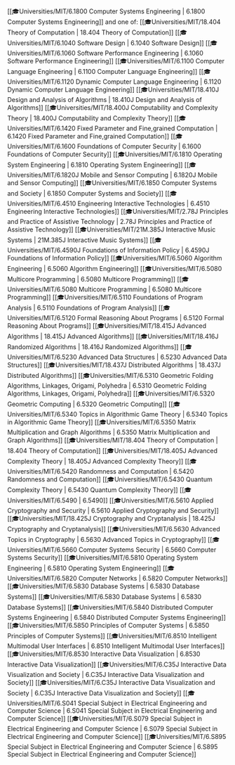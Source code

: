 <span class="sus-course">[[🎓Universities/MIT/6.1800 Computer Systems Engineering | 6.1800 Computer Systems Engineering]]</span>
and one of:
<span class="sus-course">[[🎓Universities/MIT/18.404 Theory of Computation | 18.404 Theory of Computation]]</span>
<span class="sus-course">[[🎓Universities/MIT/6.1040 Software Design | 6.1040 Software Design]]</span>
<span class="sus-course">[[🎓Universities/MIT/6.1060 Software Performance Engineering | 6.1060 Software Performance Engineering]]</span>
<span class="sus-course">[[🎓Universities/MIT/6.1100 Computer Language Engineering | 6.1100 Computer Language Engineering]]</span>
<span class="sus-course">[[🎓Universities/MIT/6.1120 Dynamic Computer Language Engineering | 6.1120 Dynamic Computer Language Engineering]]</span>
<span class="sus-course">[[🎓Universities/MIT/18.410J Design and Analysis of Algorithms | 18.410J Design and Analysis of Algorithms]]</span>
<span class="sus-course">[[🎓Universities/MIT/18.400J Computability and Complexity Theory | 18.400J Computability and Complexity Theory]]</span>
<span class="sus-course">[[🎓Universities/MIT/6.1420 Fixed Parameter and Fine,grained Computation | 6.1420 Fixed Parameter and Fine,grained Computation]]</span>
<span class="sus-course">[[🎓Universities/MIT/6.1600 Foundations of Computer Security | 6.1600 Foundations of Computer Security]]</span>
<span class="sus-course">[[🎓Universities/MIT/6.1810 Operating System Engineering | 6.1810 Operating System Engineering]]</span>
<span class="sus-course">[[🎓Universities/MIT/6.1820J Mobile and Sensor Computing | 6.1820J Mobile and Sensor Computing]]</span>
<span class="sus-course">[[🎓Universities/MIT/6.1850 Computer Systems and Society | 6.1850 Computer Systems and Society]]</span>
<span class="sus-course">[[🎓Universities/MIT/6.4510 Engineering Interactive Technologies | 6.4510 Engineering Interactive Technologies]]</span>
<span class="sus-course">[[🎓Universities/MIT/2.78J Principles and Practice of Assistive Technology | 2.78J Principles and Practice of Assistive Technology]]</span>
<span class="sus-course">[[🎓Universities/MIT/21M.385J Interactive Music Systems | 21M.385J Interactive Music Systems]]</span>
<span class="sus-course">[[🎓Universities/MIT/6.4590J Foundations of Information Policy | 6.4590J Foundations of Information Policy]]</span>
<span class="sus-course">[[🎓Universities/MIT/6.5060 Algorithm Engineering | 6.5060 Algorithm Engineering]]</span>
<span class="sus-course">[[🎓Universities/MIT/6.5080 Multicore Programming | 6.5080 Multicore Programming]]</span>
<span class="sus-course">[[🎓Universities/MIT/6.5080 Multicore Programming | 6.5080 Multicore Programming]]</span>
<span class="sus-course">[[🎓Universities/MIT/6.5110 Foundations of Program Analysis | 6.5110 Foundations of Program Analysis]]</span>
<span class="sus-course">[[🎓Universities/MIT/6.5120 Formal Reasoning About Programs | 6.5120 Formal Reasoning About Programs]]</span>
<span class="sus-course">[[🎓Universities/MIT/18.415J Advanced Algorithms | 18.415J Advanced Algorithms]]</span>
<span class="sus-course">[[🎓Universities/MIT/18.416J Randomized Algorithms | 18.416J Randomized Algorithms]]</span>
<span class="sus-course">[[🎓Universities/MIT/6.5230 Advanced Data Structures | 6.5230 Advanced Data Structures]]</span>
<span class="sus-course">[[🎓Universities/MIT/18.437J Distributed Algorithms | 18.437J Distributed Algorithms]]</span>
<span class="sus-course">[[🎓Universities/MIT/6.5310 Geometric Folding Algorithms, Linkages, Origami, Polyhedra | 6.5310 Geometric Folding Algorithms, Linkages, Origami, Polyhedra]]</span>
<span class="sus-course">[[🎓Universities/MIT/6.5320 Geometric Computing | 6.5320 Geometric Computing]]</span>
<span class="sus-course">[[🎓Universities/MIT/6.5340 Topics in Algorithmic Game Theory | 6.5340 Topics in Algorithmic Game Theory]]</span>
<span class="sus-course">[[🎓Universities/MIT/6.5350 Matrix Multiplication and Graph Algorithms | 6.5350 Matrix Multiplication and Graph Algorithms]]</span>
<span class="sus-course">[[🎓Universities/MIT/18.404 Theory of Computation | 18.404 Theory of Computation]]</span>
<span class="sus-course">[[🎓Universities/MIT/18.405J Advanced Complexity Theory | 18.405J Advanced Complexity Theory]]</span>
<span class="sus-course">[[🎓Universities/MIT/6.5420 Randomness and Computation | 6.5420 Randomness and Computation]]</span>
<span class="sus-course">[[🎓Universities/MIT/6.5430 Quantum Complexity Theory | 6.5430 Quantum Complexity Theory]]</span>
<span class="sus-course">[[🎓Universities/MIT/6.5490 | 6.5490]]</span>
<span class="sus-course">[[🎓Universities/MIT/6.5610 Applied Cryptography and Security | 6.5610 Applied Cryptography and Security]]</span>
<span class="sus-course">[[🎓Universities/MIT/18.425J Cryptography and Cryptanalysis | 18.425J Cryptography and Cryptanalysis]]</span>
<span class="sus-course">[[🎓Universities/MIT/6.5630 Advanced Topics in Cryptography | 6.5630 Advanced Topics in Cryptography]]</span>
<span class="sus-course">[[🎓Universities/MIT/6.5660 Computer Systems Security | 6.5660 Computer Systems Security]]</span>
<span class="sus-course">[[🎓Universities/MIT/6.5810 Operating System Engineering | 6.5810 Operating System Engineering]]</span>
<span class="sus-course">[[🎓Universities/MIT/6.5820 Computer Networks | 6.5820 Computer Networks]]</span>
<span class="sus-course">[[🎓Universities/MIT/6.5830 Database Systems | 6.5830 Database Systems]]</span>
<span class="sus-course">[[🎓Universities/MIT/6.5830 Database Systems | 6.5830 Database Systems]]</span>
<span class="sus-course">[[🎓Universities/MIT/6.5840 Distributed Computer Systems Engineering | 6.5840 Distributed Computer Systems Engineering]]</span>
<span class="sus-course">[[🎓Universities/MIT/6.5850 Principles of Computer Systems | 6.5850 Principles of Computer Systems]]</span>
<span class="sus-course">[[🎓Universities/MIT/6.8510 Intelligent Multimodal User Interfaces | 6.8510 Intelligent Multimodal User Interfaces]]</span>
<span class="sus-course">[[🎓Universities/MIT/6.8530 Interactive Data Visualization | 6.8530 Interactive Data Visualization]]</span>
<span class="sus-course">[[🎓Universities/MIT/6.C35J Interactive Data Visualization and Society | 6.C35J Interactive Data Visualization and Society]]</span>
<span class="sus-course">[[🎓Universities/MIT/6.C35J Interactive Data Visualization and Society | 6.C35J Interactive Data Visualization and Society]]</span>
<span class="sus-course">[[🎓Universities/MIT/6.S041 Special Subject in Electrical Engineering and Computer Science | 6.S041 Special Subject in Electrical Engineering and Computer Science]]</span>
<span class="sus-course">[[🎓Universities/MIT/6.S079 Special Subject in Electrical Engineering and Computer Science | 6.S079 Special Subject in Electrical Engineering and Computer Science]]</span>
<span class="sus-course">[[🎓Universities/MIT/6.S895 Special Subject in Electrical Engineering and Computer Science | 6.S895 Special Subject in Electrical Engineering and Computer Science]]</span>

